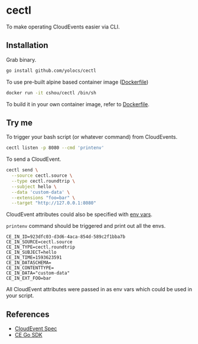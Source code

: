 # cectl

To make operating CloudEvents easier via CLI.

## Installation

Grab binary.

```bash
go install github.com/yolocs/cectl
```

To use pre-built alpine based container image ([Dockerfile](./build/Dockerfile-alpine))

```bash
docker run -it cshou/cectl /bin/sh
```

To build it in your own container image, refer to [Dockerfile](./build/Dockerfile-alpine).

## Try me

To trigger your bash script (or whatever command) from CloudEvents.

```bash
cectl listen -p 8080 --cmd 'printenv'
```

To send a CloudEvent.

```bash
cectl send \
  --source cectl.source \
  --type cectl.roundtrip \
  --subject hello \
  --data 'custom-data' \
  --extensions "foo=bar" \
  --target "http://127.0.0.1:8080"
```

CloudEvent attributes could also be specified with [env vars](./pkg/env/env.go).

`printenv` command should be triggered and print out all the envs.

```
CE_IN_ID=923dfc03-d3d6-4aca-854d-589c2f1bba7b
CE_IN_SOURCE=cectl.source
CE_IN_TYPE=cectl.roundtrip
CE_IN_SUBJECT=hello
CE_IN_TIME=1593623591
CE_IN_DATASCHEMA=
CE_IN_CONTENTTYPE=
CE_IN_DATA="custom-data"
CE_IN_EXT_FOO=bar
```

All CloudEvent attributes were passed in as env vars which could be used in your script.

## References

- [CloudEvent Spec](https://github.com/cloudevents/spec)
- [CE Go SDK](https://github.com/cloudevents/sdk-go)